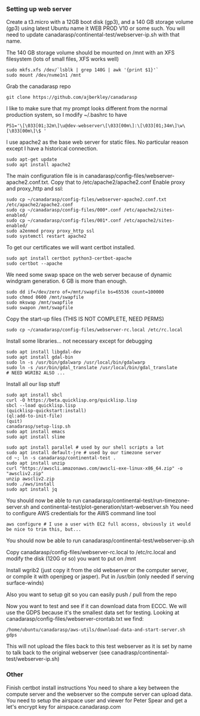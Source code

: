 ### Setting up web server

Create a t3.micro with a 12GB boot disk (gp3), and a 140 GB storage volume (gp3) using latest Ubuntu name it WEB PROD V10 or some such.
You will need to update canadarasp/continental-test/webserver-ip.sh with that name.

The 140 GB storage volume should be mounted on /mnt with an XFS filesystem (lots of small files, XFS works well)

```
sudo mkfs.xfs /dev/`lsblk | grep 140G | awk '{print $1}'`
sudo mount /dev/nvme1n1 /mnt
```

Grab the canadarasp repo

```
git clone https://github.com/ajberkley/canadarasp
```

I like to make sure that my prompt looks different from the normal production system, so I modify ~/.bashrc to have
```
PS1='\[\033[01;32m\]\u@dev-webserver\[\033[00m\]:\[\033[01;34m\]\w\[\033[00m\]\$ '
```

I use apache2 as the base web server for static files.  No particular reason except I have a historical connection.

```
sudo apt-get update
sudo apt install apache2
```

The main configuration file is in canadarasp/config-files/webserver-apache2.conf.txt.  Copy that to /etc/apache2/apache2.conf
Enable proxy and proxy\_http and ssl:
```
sudo cp ~/canadarasp/config-files/webserver-apache2.conf.txt /etc/apache2/apache2.conf
sudo cp ~/canadarasp/config-files/000*.conf /etc/apache2/sites-enabled/
sudo cp ~/canadarasp/config-files/001*.conf /etc/apache2/sites-enabled/
sudo a2enmod proxy proxy_http ssl
sudo systemctl restart apache2
```
To get our certificates we will want certbot installed.
```
sudo apt install certbot python3-certbot-apache
sudo certbot --apache
```

We need some swap space on the web server because of dynamic windgram generation.  6 GB is more than enough.
```
sudo dd if=/dev/zero of=/mnt/swapfile bs=65536 count=100000
sudo chmod 0600 /mnt/swapfile
sudo mkswap /mnt/swapfile
sudo swapon /mnt/swapfile
```

Copy the start-up files (THIS IS NOT COMPLETE, NEED PERMS)
```
sudo cp ~/canadarasp/config-files/webserver-rc.local /etc/rc.local
```

Install some libraries... not necessary except for debugging
```
sudo apt install libgdal-dev
sudo apt install gdal-bin
sudo ln -s /usr/bin/gdalwarp /usr/local/bin/gdalwarp
sudo ln -s /usr/bin/gdal_translate /usr/local/bin/gdal_translate
# NEED WGRIB2 ALSO ... 
```

Install all our lisp stuff
```
sudo apt install sbcl
curl -O https://beta.quicklisp.org/quicklisp.lisp
sbcl --load quicklisp.lisp
(quicklisp-quickstart:install)
(ql:add-to-init-file)
(quit)
canadarasp/setup-lisp.sh
sudo apt install emacs
sudo apt install slime
```

```
sudo apt install parallel # used by our shell scripts a lot
sudo apt install default-jre # used by our timezone server
cd ~; ln -s canadarasp/continental-test .
sudo apt install unzip
curl "https://awscli.amazonaws.com/awscli-exe-linux-x86_64.zip" -o "awscliv2.zip"
unzip awscliv2.zip
sudo ./aws/install
sudo apt install jq
```
You should now be able to run canadarasp/continental-test/run-timezone-server.sh and continental-test/plot-generation/start-webserver.sh
You need to configure AWS credentials for the AWS command line tool
```
aws configure # I use a user with EC2 full access, obviously it would be nice to trim this, but...
```
You should now be able to run canadarasp/continental-test/webserver-ip.sh

Copy canadarasp/config-files/webserver-rc.local to /etc/rc.local and modify the disk (120G or so) you want to put on /mnt

Install wgrib2 (just copy it from the old webserver or the computer server, or compile it with openjpeg or jasper).  Put in /usr/bin (only needed if serving surface-winds)

Also you want to setup git so you can easily push / pull from the repo

Now you want to test and see if it can download data from ECCC.  We will use the GDPS because it's the smallest data set for testing.  Looking at
canadarasp/config-files/webserver-crontab.txt we find:
```
/home/ubuntu/canadarasp/aws-utils/download-data-and-start-server.sh gdps
```

This will not upload the files back to this test webserver as it is set by name to talk back to the original webserver (see canadrasp/continental-test/webserver-ip.sh)
### Other

Finish certbot install instructions
You need to share a key between the compute server and the webserver so the compute server can upload data.
You need to setup the airspace user and viewer for Peter Spear and get a let's encrypt key for airspace.canadarasp.com

